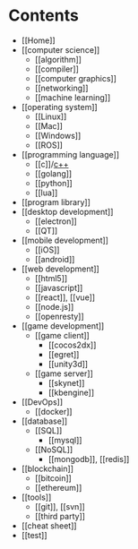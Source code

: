 # Contents
- [[Home]]
- [[computer science]]
    - [[algorithm]]
    - [[compiler]]
    - [[computer graphics]]
    - [[networking]]
    - [[machine learning]]
- [[operating system]]
    - [[Linux]]
    - [[Mac]]
    - [[Windows]]
    - [[ROS]]
- [[programming language]]
    - [[c]]/[c++](C-plus-plus)
    - [[golang]]
    - [[python]]
    - [[lua]]
- [[program library]]
- [[desktop development]]
    - [[electron]]
    - [[QT]]
- [[mobile development]]
    - [[iOS]]
    - [[android]]
- [[web development]]
    - [[html5]]
    - [[javascript]]
    - [[react]], [[vue]]
    - [[node.js]]
    - [[openresty]]
- [[game development]]
    - [[game client]]
        - [[cocos2dx]]
        - [[egret]]
        - [[unity3d]]
    - [[game server]]
        - [[skynet]]
        - [[kbengine]]
- [[DevOps]]
    - [[docker]]
- [[database]]
    - [[SQL]]
        - [[mysql]]
    - [[NoSQL]]
        - [[mongodb]], [[redis]]
- [[blockchain]]
    - [[bitcoin]]
    - [[ethereum]]
- [[tools]]
    - [[git]], [[svn]]
    - [[third party]]
- [[cheat sheet]]
- [[test]]